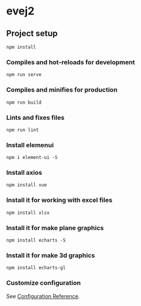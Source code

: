 # evej2

## Project setup
```
npm install
```

### Compiles and hot-reloads for development
```
npm run serve
```

### Compiles and minifies for production
```
npm run build
```

### Lints and fixes files
```
npm run lint
```

### Install elemenui
```
npm i element-ui -S
```

### Install axios
```
npm install vue
```

### Install it for working with excel files
```
npm install xlsx
```

### Install it for make plane graphics
```
npm install echarts -S
```

### Install it for make 3d graphics
```
npm install echarts-gl
```
### Customize configuration
See [Configuration Reference](https://cli.vuejs.org/config/).
